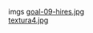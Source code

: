 imgs 
<a href='https://gabrielryanft.github.io/learning/cursoemvideo/javascript/exercicios-cursoemvideo/tabuada/imgs/goal-09-hires.jpg/' target='_blank' rel='next'>goal-09-hires.jpg</a><br/>
<a href='https://gabrielryanft.github.io/learning/cursoemvideo/javascript/exercicios-cursoemvideo/tabuada/imgs/textura4.jpg/' target='_blank' rel='next'>textura4.jpg</a><br/>
